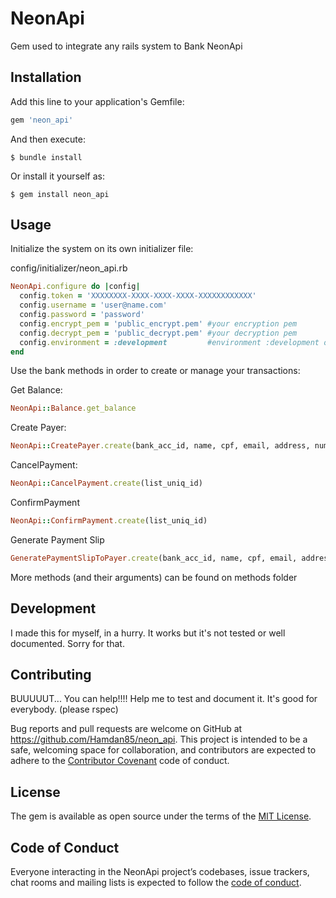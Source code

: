 # NeonApi

Gem used to integrate any rails system to Bank NeonApi

## Installation

Add this line to your application's Gemfile:

```ruby
gem 'neon_api'
```

And then execute:

    $ bundle install

Or install it yourself as:

    $ gem install neon_api

## Usage

Initialize the system on its own initializer file:

config/initializer/neon_api.rb
```ruby
NeonApi.configure do |config|
  config.token = 'XXXXXXXX-XXXX-XXXX-XXXX-XXXXXXXXXXXX'
  config.username = 'user@name.com'
  config.password = 'password'
  config.encrypt_pem = 'public_encrypt.pem' #your encryption pem 
  config.decrypt_pem = 'public_decrypt.pem' #your decryption pem
  config.environment = :development         #environment :development of :production
end
```

Use the bank methods in order to create or manage your transactions:

Get Balance:
```ruby
NeonApi::Balance.get_balance
```

Create Payer:
```ruby
NeonApi::CreatePayer.create(bank_acc_id, name, cpf, email, address, number, complement, zipcode, city, state, country)
```

CancelPayment:
```ruby
NeonApi::CancelPayment.create(list_uniq_id)
```

ConfirmPayment
```ruby
NeonApi::ConfirmPayment.create(list_uniq_id)
```

Generate Payment Slip
```ruby
GeneratePaymentSlipToPayer.create(bank_acc_id, name, cpf, email, address, number, complement, zipcode, city, state, country)
```
More methods (and their arguments) can be found on methods folder

## Development

I made this for myself, in a hurry. It works but it's not tested or well documented. Sorry for that.

## Contributing
BUUUUUT... You can help!!!!
Help me to test and document it. It's good for everybody. (please rspec)

Bug reports and pull requests are welcome on GitHub at https://github.com/Hamdan85/neon_api. This project is intended to be a safe, welcoming space for collaboration, and contributors are expected to adhere to the [Contributor Covenant](http://contributor-covenant.org) code of conduct.

## License

The gem is available as open source under the terms of the [MIT License](http://opensource.org/licenses/MIT).

## Code of Conduct

Everyone interacting in the NeonApi project’s codebases, issue trackers, chat rooms and mailing lists is expected to follow the [code of conduct](https://github.com/[USERNAME]/neon_api/blob/master/CODE_OF_CONDUCT.md).
